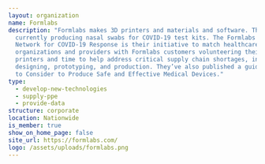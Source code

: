 ```yaml
---
layout: organization
name: Formlabs
description: "Formlabs makes 3D printers and materials and software. They’re
  currently producing nasal swabs for COVID-19 test kits. The Formlabs Support
  Network for COVID-19 Response is their initiative to match healthcare
  organizations and providers with Formlabs customers volunteering their
  printers and time to help address critical supply chain shortages, including
  designing, prototyping, and production. They’ve also published a guide: Things
  to Consider to Produce Safe and Effective Medical Devices."
type:
  - develop-new-technologies
  - supply-ppe
  - provide-data
structure: corporate
location: Nationwide
is_member: true
show_on_home_page: false
site_url: https://formlabs.com/
logo: /assets/uploads/formlabs.png
---
```

